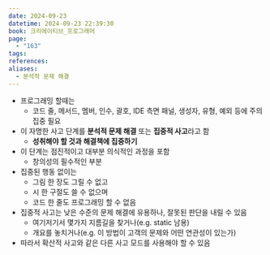 ```yaml
---
date: 2024-09-23
datetime: 2024-09-23 22:39:30
book: 크리에이티브_프로그래머
page:
  - "163"
tags: 
references: 
aliases:
  - 분석적 문제 해결
---
```

- 프로그래밍 할때는
	- 코드 줄, 메서드, 멤버, 인수, 괄호, IDE 측면 패널, 생성자, 유형, 예외 등에 주의 집중 필요
- 이 자명한 사고 단계를 **분석적 문제 해결** 또는 **집중적 사고**라고 함
	- **성취해야 할 것과 해결책에 집중하기**
- 이 단계는 점진적이고 대부분 의식적인 과정을 포함
	- 창의성의 필수적인 부분
- 집중된 행동 없이는
	- 그림 한 장도 그릴 수 없고
	- 시 한 구절도 쓸 수 없으며
	- 코드 한 줄도 프로그래밍 할 수 없음
- 집중적 사고는 낮은 수준의 문제 해결에 유용하나, 잘못된 판단을 내릴 수 있음
	- 여기저기서 몇가지 지름길을 찾거나(e.g. static 남용)
	- 개요를 놓치거나(e.g. 이 방법이 고객의 문제와 어떤 연관성이 있는가)
- 따라서 확산적 사고와 같은 다른 사고 모드를 사용해야 할 수 있음